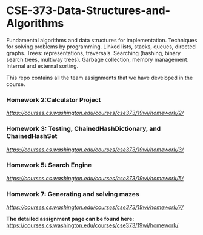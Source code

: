 # CSE-373-Data-Structures-and-Algorithms
Fundamental algorithms and data structures for implementation. Techniques for solving problems by programming. Linked lists, stacks, queues, directed graphs. Trees: representations, traversals. Searching (hashing, binary search trees, multiway trees). Garbage collection, memory management. Internal and external sorting.

This repo contains all the team assignments that we have developed in the course.

### Homework 2:Calculator Project
*https://courses.cs.washington.edu/courses/cse373/19wi/homework/2/*

### Homework 3: Testing, ChainedHashDictionary, and ChainedHashSet
*https://courses.cs.washington.edu/courses/cse373/19wi/homework/3/*

### Homework 5: Search Engine
*https://courses.cs.washington.edu/courses/cse373/19wi/homework/5/*

### Homework 7: Generating and solving mazes
*https://courses.cs.washington.edu/courses/cse373/19wi/homework/7/*


**The detailed assignment page can be found here:**
https://courses.cs.washington.edu/courses/cse373/19wi/homework/
